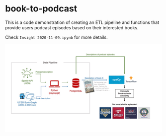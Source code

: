 # book-to-podcast

This is a code demonstration of creating an ETL pipeline and functions that provide users podcast episodes based on their interested books.

Check `Insight 2020-11-09.ipynb` for more details.

<img src="architecture.jpg"/>
